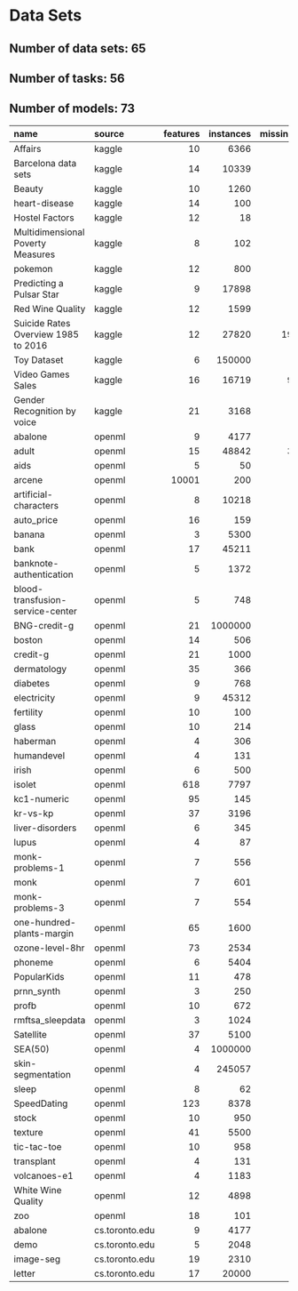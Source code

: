 # Data Sets

## Number of data sets: 65

## Number of tasks: 56

## Number of models: 73

|name                                |source         | features| instances| missing_val| tasks| models|
|:-----------------------------------|:--------------|--------:|---------:|-----------:|-----:|------:|
|Affairs                             |kaggle         |       10|      6366|           0|     0|      0|
|Barcelona data sets                 |kaggle         |       14|     10339|          27|     1|      1|
|Beauty                              |kaggle         |       10|      1260|           0|     2|      2|
|heart-disease                       |kaggle         |       14|       100|           0|     2|      2|
|Hostel Factors                      |kaggle         |       12|        18|           0|     0|      0|
|Multidimensional Poverty Measures   |kaggle         |        8|       102|           0|     0|      0|
|pokemon                             |kaggle         |       12|       800|         386|     0|      0|
|Predicting a Pulsar Star            |kaggle         |        9|     17898|           0|     0|      0|
|Red Wine Quality                    |kaggle         |       12|      1599|           0|     1|      1|
|Suicide Rates Overview 1985 to 2016 |kaggle         |       12|     27820|       19456|     1|      1|
|Toy Dataset                         |kaggle         |        6|    150000|           0|     0|      0|
|Video Games Sales                   |kaggle         |       16|     16719|        9772|     0|      0|
|Gender Recognition by voice         |kaggle         |       21|      3168|           0|     0|      0|
|abalone                             |openml         |        9|      4177|           0|     2|      2|
|adult                               |openml         |       15|     48842|        3620|     0|      0|
|aids                                |openml         |        5|        50|           0|     1|      1|
|arcene                              |openml         |    10001|       200|           0|     0|      0|
|artificial-characters               |openml         |        8|     10218|           0|     0|      0|
|auto_price                          |openml         |       16|       159|           0|     4|      5|
|banana                              |openml         |        3|      5300|           0|     1|      1|
|bank                                |openml         |       17|     45211|           0|     1|      1|
|banknote-authentication             |openml         |        5|      1372|           0|     2|      2|
|blood-transfusion-service-center    |openml         |        5|       748|           0|     0|      0|
|BNG-credit-g                        |openml         |       21|   1000000|           0|     0|      0|
|boston                              |openml         |       14|       506|           0|     1|      1|
|credit-g                            |openml         |       21|      1000|           0|     0|      0|
|dermatology                         |openml         |       35|       366|           8|     1|      1|
|diabetes                            |openml         |        9|       768|           0|     2|      2|
|electricity                         |openml         |        9|     45312|           0|     3|      3|
|fertility                           |openml         |       10|       100|           0|     1|      1|
|glass                               |openml         |       10|       214|           0|     0|      0|
|haberman                            |openml         |        4|       306|           0|     1|      2|
|humandevel                          |openml         |        4|       131|           0|     0|      0|
|irish                               |openml         |        6|       500|          32|     2|      4|
|isolet                              |openml         |      618|      7797|           0|     1|      1|
|kc1-numeric                         |openml         |       95|       145|           0|     1|      1|
|kr-vs-kp                            |openml         |       37|      3196|           0|     0|      0|
|liver-disorders                     |openml         |        6|       345|           0|     2|      5|
|lupus                               |openml         |        4|        87|           0|     2|      2|
|monk-problems-1                     |openml         |        7|       556|           0|     0|      0|
|monk                                |openml         |        7|       601|           0|     0|      0|
|monk-problems-3                     |openml         |        7|       554|           0|     0|      0|
|one-hundred-plants-margin           |openml         |       65|      1600|           0|     1|      1|
|ozone-level-8hr                     |openml         |       73|      2534|           0|     1|      1|
|phoneme                             |openml         |        6|      5404|           0|     0|      0|
|PopularKids                         |openml         |       11|       478|           0|     2|      2|
|prnn_synth                          |openml         |        3|       250|           0|     1|      2|
|profb                               |openml         |       10|       672|         666|     0|      0|
|rmftsa_sleepdata                    |openml         |        3|      1024|           0|     1|      1|
|Satellite                           |openml         |       37|      5100|           0|     0|      0|
|SEA(50)                             |openml         |        4|   1000000|           0|     2|      5|
|skin-segmentation                   |openml         |        4|    245057|           0|     4|      8|
|sleep                               |openml         |        8|        62|          11|     1|      1|
|SpeedDating                         |openml         |      123|      8378|           0|     0|      0|
|stock                               |openml         |       10|       950|           0|     0|      0|
|texture                             |openml         |       41|      5500|           0|     0|      0|
|tic-tac-toe                         |openml         |       10|       958|           0|     0|      0|
|transplant                          |openml         |        4|       131|           0|     0|      0|
|volcanoes-e1                        |openml         |        4|      1183|           0|     0|      0|
|White Wine Quality                  |openml         |       12|      4898|           0|     2|      2|
|zoo                                 |openml         |       18|       101|           0|     2|      2|
|abalone                             |cs.toronto.edu |        9|      4177|           0|     2|      4|
|demo                                |cs.toronto.edu |        5|      2048|           0|     0|      0|
|image-seg                           |cs.toronto.edu |       19|      2310|           0|     2|      2|
|letter                              |cs.toronto.edu |       17|     20000|           0|     0|      0|
